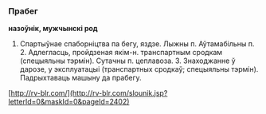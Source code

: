 ### Прабег
**назоўнік, мужчынскі род**

1. Спартыўнае спаборніцтва па бегу, яздзе. Лыжны п. Аўтамабільны п. 2. Адлегласць, пройдзеная якім-н. транспартным сродкам (спецыяльны тэрмін). Сутачны п. цеплавоза. 3. Знаходжанне ў дарозе, у эксплуатацыі (транспартных сродкаў; спецыяльны тэрмін). Падрыхтаваць машыну да прабегу.

<a rel="author">[http://rv-blr.com/](http://rv-blr.com/slounik.jsp?letterId=0&maskId=0&pageId=2402)</a>
